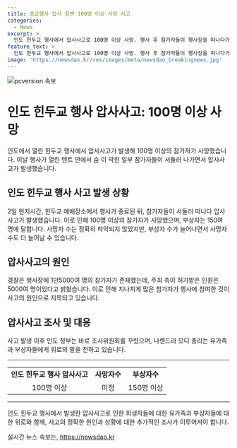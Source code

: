 ```yaml
---
title: 종교행사 압사 참변 100명 이상 사망 사고
categories:
  - News
excerpt: >
  인도 힌두교 행사에서 압사사고로 100명 이상 사망. 행사 후 참가자들이 행사장을 떠나다가 발생한 사고로, 경찰은 무덥고 습한 텐트 안에서 참가자들이 달리기 시작한 것으로 전해졌다. 사망자 대부분은 여성과 어린이이며, 부상자는 150여명에 달하며 늘어날 수도 있다. 주최측의 허가인원을 초과한 1만5000여명의 참가자가 사고의 원인으로 지목되고, 지역 정부는 조사위원회를 꾸렸다. 나렌드라 모디 총리는 유가족과 부상자들을 위로했다. #인도 #압사
feature_text: >
  인도 힌두교 행사에서 압사사고로 100명 이상 사망. 행사 후 참가자들이 행사장을 떠나다가 발생한 사고로, 경찰은 무덥고 습한 텐트 안에서 참가자들이 달리기 시작한 것으로 전해졌다. 사망자 대부분은 여성과 어린이이며, 부상자는 150여명에 달하며 늘어날 수도 있다. 주최측의 허가인원을 초과한 1만5000여명의 참가자가 사고의 원인으로 지목되고, 지역 정부는 조사위원회를 꾸렸다. 나렌드라 모디 총리는 유가족과 부상자들을 위로했다. #인도 #압사
image: 'https://newsdao.kr/res/images/meta/newsdao_breakingnews.jpg'
---
```


<p><img src="https://newsdao.kr/res/images/meta/newsdao_breakingnews.jpg" alt="pcversion 속보" /></p>

<h1>인도 힌두교 행사 압사사고: 100명 이상 사망</h1>

<p data-ke-size="size16">인도에서 열린 힌두교 행사에서 압사사고가 발생해 100명 이상의 참가자가 사망했습니다. 이날 행사가 열린 텐트 안에서 숨 이 막힌 일부 참가자들이 서둘러 나가면서 압사사고가 발생했습니다.</p>

<h2 data-ke-size="size26">인도 힌두교 행사 사고 발생 상황</h2>

<p data-ke-size="size16">2일 현지시간, 힌두교 예배장소에서 행사가 종료된 뒤, 참가자들이 서둘러 떠나다 압사사고가 발생했습니다. 이로 인해 100명 이상의 참가자가 사망했으며, 부상자는 150여 명에 달합니다. 사망자 수는 정확히 파악되지 않았지만, 부상자 수가 늘어나면서 사망자 수도 더 늘어날 수 있습니다.</p>

<h2 data-ke-size="size26">압사사고의 원인</h2>

<p data-ke-size="size16">경찰은 행사장에 1만5000여 명의 참가자가 존재했는데, 주최 측이 허가받은 인원은 5000여 명이었다고 밝혔습니다. 이로 인해 지나치게 많은 참가자가 행사에 참여한 것이 사고의 원인으로 지목되고 있습니다.</p>

<h2 data-ke-size="size26">압사사고 조사 및 대응</h2>

<p data-ke-size="size16">사고 발생 이후 인도 정부는 바로 조사위원회를 꾸렸으며, 나렌드라 모디 총리는 유가족과 부상자들에게 위로의 말을 전하고 있습니다.</p>

<hr>

<table>
  <tbody>
    <tr>
      <td style="text-align: center; height: 17px;"><b>인도 힌두교 행사 압사사고</b></td>
      <td style="text-align: center; height: 17px;"><b>사망자수</b></td>
      <td style="text-align: center; height: 17px;"><b>부상자수</b></td>
    </tr>
    <tr>
      <td style="text-align: center; height: 17px;">100명 이상</td>
      <td style="text-align: center; height: 17px;">미정</td>
      <td style="text-align: center; height: 17px;">150명 이상</td>
    </tr>
  </tbody>
</table>

<hr>

<p data-ke-size="size16">인도 힌두교 행사에서 발생한 압사사고로 인한 희생자들에 대한 유가족과 부상자들에 대한 위로와 함께, 사고의 정확한 원인과 상황에 대한 추가적인 조사가 이루어져야 합니다.</p>
실시간 뉴스 속보는, <a href="https://newsdao.kr" rel="dofollow">https://newsdao.kr</a>


